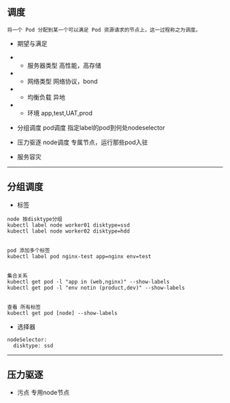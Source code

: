 ## 调度 
`将一个 Pod 分配到某一个可以满足 Pod 资源请求的节点上，这一过程称之为调度。`
- 期望与满足
- - 服务器类型 高性能，高存储
- - 网络类型 网络协议，bond
- - 均衡负载 异地
- - 环境 app,test,UAT,prod

- 分组调度
pod调度 指定label的pod到何处nodeselector
- 压力驱逐
node调度 专属节点，运行那些pod入驻
- 服务容灾
---
## 分组调度
- 标签
```
node 按disktype分组
kubectl label node worker01 disktype=ssd
kubectl label node worker02 disktype=hdd


pod 添加多个标签
kubectl label pod nginx-test app=nginx env=test


集合关系
kubectl get pod -l "app in (web,nginx)" --show-labels
kubectl get pod -l "env notin (product,dev)" --show-labels


查看 所有标签
kubectl get pod [node] --show-labels
```

- 选择器
```
nodeSelector:
  disktype: ssd
```
---
## 压力驱逐
- 污点
专用node节点
